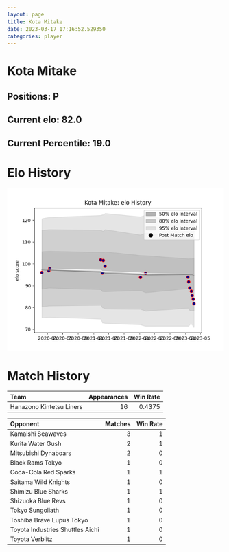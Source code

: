 ```yaml
---  
layout: page  
title: Kota Mitake  
date: 2023-03-17 17:16:52.529350  
categories: player  
---
```

# Kota Mitake

## Positions: P

## Current elo: 82.0

## Current Percentile: 19.0

# Elo History


![elo history](history_KotaMitake.png)
# Match History


| Team                     |   Appearances |   Win Rate |
|:-------------------------|--------------:|-----------:|
| Hanazono Kintetsu Liners |            16 |     0.4375 |

| Opponent                         |   Matches |   Win Rate |
|:---------------------------------|----------:|-----------:|
| Kamaishi Seawaves                |         3 |          1 |
| Kurita Water Gush                |         2 |          1 |
| Mitsubishi Dynaboars             |         2 |          0 |
| Black Rams Tokyo                 |         1 |          0 |
| Coca-Cola Red Sparks             |         1 |          1 |
| Saitama Wild Knights             |         1 |          0 |
| Shimizu Blue Sharks              |         1 |          1 |
| Shizuoka Blue Revs               |         1 |          0 |
| Tokyo Sungoliath                 |         1 |          0 |
| Toshiba Brave Lupus Tokyo        |         1 |          0 |
| Toyota Industries Shuttles Aichi |         1 |          0 |
| Toyota Verblitz                  |         1 |          0 |